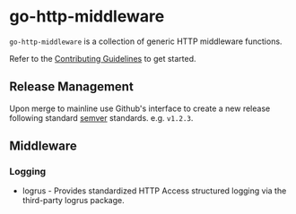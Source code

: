 # go-http-middleware

`go-http-middleware` is a collection of generic HTTP middleware functions.

Refer to the [Contributing Guidelines](./CONTRIBUTING.md) to get started.

## Release Management

Upon merge to mainline use Github's interface to create a new release following standard [semver](https://semver.org/) standards.  e.g. `v1.2.3`. 

## Middleware

### Logging

* logrus - Provides standardized HTTP Access structured logging via the third-party logrus package.
